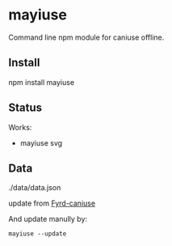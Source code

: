 mayiuse
=======

Command line npm module for caniuse offline.

## Install

npm install mayiuse

## Status

Works:

- mayiuse svg

## Data

./data/data.json

update from [Fyrd-caniuse](https://github.com/Fyrd/caniuse/blob/master/data.json)

And update manully by:

```
mayiuse --update
```
